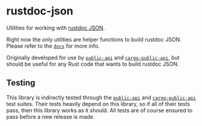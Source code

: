 # rustdoc-json

Utilities for working with [rustdoc JSON](https://github.com/rust-lang/rust/issues/76578).

Right now the only utilities are helper functions to build rustdoc JSON. Please refer to the [`docs`](https://docs.rs/rustdoc-json) for more info.

Originally developed for use by [`public-api`](https://crates.io/crates/public-api) and [`cargo-public-api`](https://crates.io/crates/cargo-public-api), but should be useful for any Rust code that wants to build rustdoc JSON.

## Testing

This library is indirectly tested through the [`public-api`](https://crates.io/crates/public-api) and [`cargo-public-api`](https://crates.io/crates/cargo-public-api) test suites. Their tests heavily depend on this library, so if all of their tests pass, then this library works as it should. All tests are of course ensured to pass before a new release is made.
